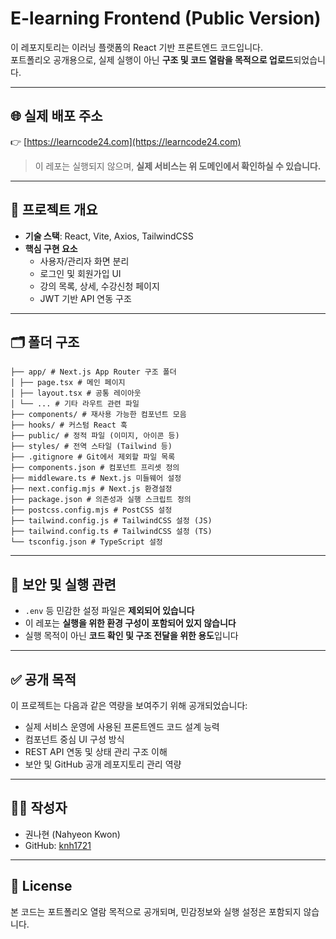 # E-learning Frontend (Public Version)

이 레포지토리는 이러닝 플랫폼의 React 기반 프론트엔드 코드입니다.  
포트폴리오 공개용으로, 실제 실행이 아닌 **구조 및 코드 열람을 목적으로 업로드**되었습니다.

---

## 🌐 실제 배포 주소

👉 [https://learncode24.com](https://learncode24.com)

> 이 레포는 실행되지 않으며, **실제 서비스는 위 도메인에서 확인하실 수 있습니다.**

---

## 📌 프로젝트 개요

- **기술 스택**: React, Vite, Axios, TailwindCSS
- **핵심 구현 요소**
  - 사용자/관리자 화면 분리
  - 로그인 및 회원가입 UI
  - 강의 목록, 상세, 수강신청 페이지
  - JWT 기반 API 연동 구조

---

## 🗂 폴더 구조

```
├── app/ # Next.js App Router 구조 폴더
│ ├── page.tsx # 메인 페이지
│ ├── layout.tsx # 공통 레이아웃
│ └── ... # 기타 라우트 관련 파일
├── components/ # 재사용 가능한 컴포넌트 모음
├── hooks/ # 커스텀 React 훅
├── public/ # 정적 파일 (이미지, 아이콘 등)
├── styles/ # 전역 스타일 (Tailwind 등)
├── .gitignore # Git에서 제외할 파일 목록
├── components.json # 컴포넌트 프리셋 정의
├── middleware.ts # Next.js 미들웨어 설정
├── next.config.mjs # Next.js 환경설정
├── package.json # 의존성과 실행 스크립트 정의
├── postcss.config.mjs # PostCSS 설정
├── tailwind.config.js # TailwindCSS 설정 (JS)
├── tailwind.config.ts # TailwindCSS 설정 (TS)
└── tsconfig.json # TypeScript 설정
```

---

## 🔐 보안 및 실행 관련

- `.env` 등 민감한 설정 파일은 **제외되어 있습니다**
- 이 레포는 **실행을 위한 환경 구성이 포함되어 있지 않습니다**
- 실행 목적이 아닌 **코드 확인 및 구조 전달을 위한 용도**입니다

---

## ✅ 공개 목적

이 프로젝트는 다음과 같은 역량을 보여주기 위해 공개되었습니다:

- 실제 서비스 운영에 사용된 프론트엔드 코드 설계 능력
- 컴포넌트 중심 UI 구성 방식
- REST API 연동 및 상태 관리 구조 이해
- 보안 및 GitHub 공개 레포지토리 관리 역량

---

## 🧑‍💻 작성자

- 권나현 (Nahyeon Kwon)  
- GitHub: [knh1721](https://github.com/knh1721)

---

## 📝 License

본 코드는 포트폴리오 열람 목적으로 공개되며, 민감정보와 실행 설정은 포함되지 않습니다.
